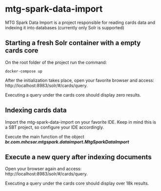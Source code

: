 # mtg-spark-data-import
MTG Spark Data Import is a project responsible for reading cards data and indexing it into databases (currently only Solr is supported)

## Starting a fresh Solr container with a empty cards core
On the root folder of the project run the command:
```
docker-compose up
```

After the initialization takes place, open your favorite browser and access:
http://localhost:8983/solr/#/cards/query.

Executing a query under the cards core should display zero results.

## Indexing cards data
Import the mtg-spark-data-import on your favorite IDE. Keep in mind this is a SBT project, so configure your IDE accordingly.

Execute the main function of the object ***br.com.mhcsor.mtgspark.dataimport.MtgSparkDataImport***

## Execute a new query after indexing documents
Open your browser again and access:
http://localhost:8983/solr/#/cards/query.

Executing a query under the cards core should display over 18k results.
